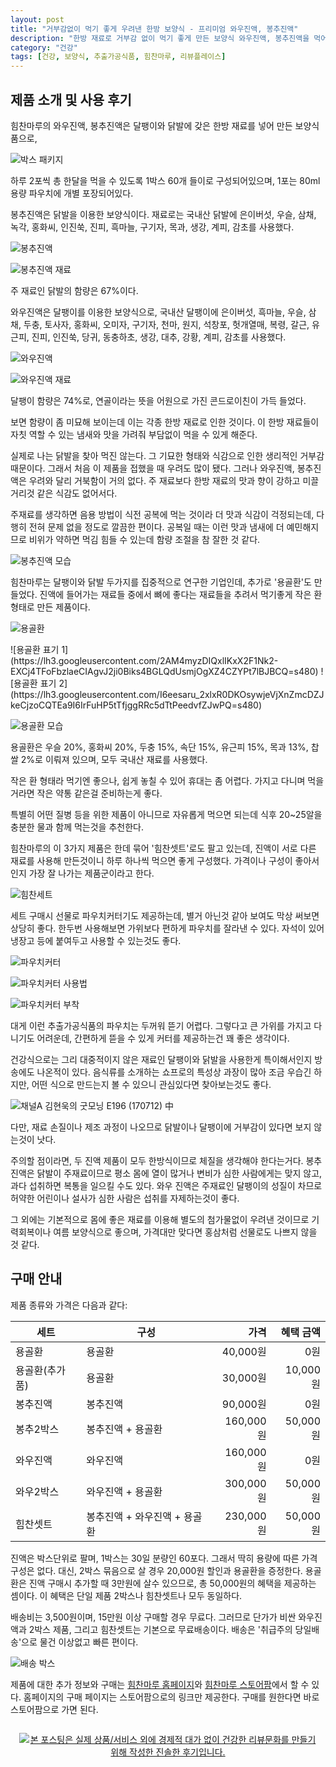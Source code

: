 ```yaml
---
layout: post
title: "거부감없이 먹기 좋게 우려낸 한방 보양식 - 프리미엄 와우진액, 봉추진액"
description: "한방 재료로 거부감 없이 먹기 좋게 만든 보양식 와우진액, 봉추진액을 먹어봤다."
category: "건강"
tags: [건강, 보양식, 추출가공식품, 힘찬마루, 리뷰플레이스]
---
```


## 제품 소개 및 사용 후기

힘찬마루의 와우진액, 봉추진액은
달팽이와 닭발에 갖은 한방 재료를 넣어 만든 보양식품으로,

![박스 패키지](https://lh3.googleusercontent.com/HbSE7xa_JYMW7TK2RjSjzF3Y9r_rlwF05lOoSyBgtzWxA2v2tsc2VWFHjwiBqa8T4dDyTKU9U-lJ4Q=s640)

하루 2포씩 총 한달을 먹을 수 있도록 1박스 60개 들이로 구성되어있으며,
1포는 80ml 용량 파우치에 개별 포장되어있다.

봉추진액은 닭발을 이용한 보양식이다.
재료로는 국내산 닭발에 은이버섯, 우슬, 삼채, 녹각, 홍화씨, 인진쑥, 진피, 흑마늘, 구기자, 목과, 생강, 계피, 감초를 사용했다.

![봉추진액](https://lh3.googleusercontent.com/tvFBT4-YHfTrRrXAAfgjgkY_v3U0hpEDIpjxa7ZmnnOHPf_p8vj2fkhzCEhLdBgJJAujPKbcfuqfTg=s640)

![봉추진액 재료](https://lh3.googleusercontent.com/-okb_nqB-yIc/WdtI3plYV3I/AAAAAAAAYXA/xg7u9G49OIIbY5E5z1j67nLgDj_N-lj4wCE0YBhgL/s640/powermaru-bongchu-extract-materials.jpg)

주 재료인 닭발의 함량은 67%이다.

와우진액은 달팽이를 이용한 보양식으로,
국내산 달팽이에 은이버섯, 흑마늘, 우슬, 삼채, 두충, 토사자, 홍화씨, 오미자, 구기자, 천마, 원지, 석창포, 헛개열매, 복령, 갈근, 유근피, 진피, 인진쑥, 당귀, 동충하초, 생강, 대추, 강황, 계피, 감초를 사용했다.

![와우진액](https://lh3.googleusercontent.com/Wwxs_dqylK0e8os6URxbSmJC2ePa85PBKRxgCetuk4rwmM4sp1DpdeqlBzma1b7SJjIHSjJURU8O2A=s640)

![와우진액 재료](https://lh3.googleusercontent.com/-X4RXzf-FY-Q/WdtJJjK9yfI/AAAAAAAAYXQ/9u0aL5btCTMlN9h0huis8ai0ZpY4A0FiwCE0YBhgL/s640/powermaru-snail-extract-materials.jpg)

달팽이 함량은 74%로,
연골이라는 뜻을 어원으로 가진 콘드로이친이 가득 들었다.

보면 함량이 좀 미묘해 보이는데
이는 각종 한방 재료로 인한 것이다.
이 한방 재료들이 자칫 역할 수 있는 냄새와 맛을 가려줘
부담없이 먹을 수 있게 해준다.

실제로 나는 닭발을 찾아 먹진 않는다.
그 기묘한 형태와 식감으로 인한 생리적인 거부감 때문이다.
그래서 처음 이 제품을 접했을 때 우려도 많이 됐다.
그러나 와우진액, 봉추진액은 우려와 달리 거북함이 거의 없다.
주 재료보다 한방 재료의 맛과 향이 강하고 미끌거리것 같은 식감도 없어서다.

주재료를 생각하면 음용 방법이 식전 공복에 먹는 것이라 더 맛과 식감이 걱정되는데,
다행히 전혀 문제 없을 정도로 깔끔한 편이다.
공복일 때는 이런 맛과 냄새에 더 예민해지므로 비위가 약하면 먹김 힘들 수 있는데
함량 조절을 참 잘한 것 같다.

![봉추진액 모습](https://lh3.googleusercontent.com/7Tk5i0LxvyMclZG34s13qxL7mFrzpRHh7mY-kAPwnP0dBudq8EU6Xw-EV9JL2dpzYg8rLctALEr2pQ=s640)

힘찬마루는 달팽이와 닭발 두가지를 집중적으로 연구한 기업인데,
추가로 '용골환'도 만들었다.
진액에 들어가는 재료들 중에서 뼈에 좋다는 재료들을 추려서
먹기좋게 작은 환 형태로 만든 제품이다.

![용골환](https://lh3.googleusercontent.com/ddba_-DXFNBbIko6tty6w5UxT_G1QjSgtoGy6o9xUhC7mK6GBU_GsMzKQbTj-pDC_Zj-8VuNLrtwlA=s640)

<p class="center" markdown="1">
![용골환 표기 1](https://lh3.googleusercontent.com/2AM4myzDIQxlIKxX2F1Nk2-EXCj4TFoFbzlaeCIAgvJ2ji0Biks4BGLQdUsmjOgXZ4CZYPt7lBJBCQ=s480)
![용골환 표기 2](https://lh3.googleusercontent.com/I6eesaru_2xlxR0DKOsywjeVjXnZmcDZJkeCjzoCQTEa9I6IrFuHP5tTfjggRRc5dTtPeedvfZJwPQ=s480)
</p>

![용골환 모습](https://lh3.googleusercontent.com/zQGyVcQj6yJjQhgJGiYbO_ACuwR53_cEb7xgFO0gFmnvM0-Iaq3E9SDqn2GEky3Sjn-NgV4ryyBXjw=s640)

용골환은 우슬 20%, 홍화씨 20%, 두충 15%, 속단 15%, 유근피 15%, 목과 13%, 찹쌀 2%로 이뤄져 있으며,
모두 국내산 재료를 사용했다.

작은 환 형태라 먹기엔 좋으나, 쉽게 놓칠 수 있어 휴대는 좀 어렵다.
가지고 다니며 먹을거라면 작은 약통 같은걸 준비하는게 좋다.

특별히 어떤 질병 등을 위한 제품이 아니므로 자유롭게 먹으면 되는데
식후 20~25알을 충분한 물과 함께 먹는것을 추천한다.

힘찬마루의 이 3가지 제품은 한데 묶어 '힘찬셋트'로도 팔고 있는데,
진액이 서로 다른 재료를 사용해 만든것이니
하루 하나씩 먹으면 좋게 구성했다.
가격이나 구성이 좋아서인지 가장 잘 나가는 제품군이라고 한다.

![힘찬세트](https://lh3.googleusercontent.com/-Jfpk5L6A4qs/WdtdP3CEk2I/AAAAAAAAYYA/FbZBPyLYeBoJ75oPKCYfNR0WwJ3gGD7vwCE0YBhgL/s640/powermaru-set.jpg)

세트 구매시 선물로 파우치커터기도 제공하는데,
별거 아닌것 같아 보여도 막상 써보면 상당히 좋다.
한두번 사용해보면 가위보다 편하게 파우치를 잘라낸 수 있다.
자석이 있어 냉장고 등에 붙여두고 사용할 수 있는것도 좋다.

![파우치커터](https://lh3.googleusercontent.com/9Cc_cLSCLH-YNUrUT1IqKe0i-PgI3_FRp_SKZThuW4lUIdzckovwuEdgRwSGW0z1g4yTa0gOQGKPGg=s640)

![파우치커터 사용법](https://lh3.googleusercontent.com/WtjyG5NXFBAeXqzf5Osg0pax4qH8OqGVU-O_cK1mRJJeyYmF_l6yNPytvA9n07rbAdS62k2VwyS1pw=s640)

![파우치커터 부착](https://lh3.googleusercontent.com/PmX5TDPX4FN3hmmBg1SJzmjR-8MZUbhr3ppSUNmT35A31uNobj7S40LOlt948WdaGT5UNIawhdMR6g=s480)

대게 이런 추출가공식품의 파우치는 두꺼워 뜯기 어렵다.
그렇다고 큰 가위를 가지고 다니기도 어려운데,
간편하게 뜯을 수 있게 커터를 제공하는건 꽤 좋은 생각이다.

건강식으로는 그리 대중적이지 않은 재료인 달팽이와 닭발을 사용한게 특이해서인지 방송에도 나온적이 있다.
음식류를 소개하는 쇼프로의 특성상 과장이 많아 조금 우습긴 하지만,
어떤 식으로 만드는지 볼 수 있으니 관심있다면 찾아보는것도 좋다.

![채널A 김현욱의 굿모닝 E196 (170712) 中](https://lh3.googleusercontent.com/-oRaDENRfn7s/WdtbOkY4sTI/AAAAAAAAYXo/sVofgB4kNpsBsyOapxj4ZA-tiF29MR7cwCE0YBhgL/s640/tv-channela-goodmorning-e196-170712.jpg)

<!--
<center><iframe width="560" height="315" src="https://www.youtube.com/embed/hl2oiZLk_ZY" frameborder="0" allowfullscreen></iframe></center>

http://tv.naver.com/v/1851791

<center><iframe src='http://serviceapi.rmcnmv.naver.com/flash/outKeyPlayer.nhn?vid=0F9244379210001E9BA40E9F5A91BA1ABD58&outKey=V1268c6662f60a4cb03d35b6d9c178be307750b645c8ebd4c340a5b6d9c178be30775&controlBarMovable=true&jsCallable=true&isAutoPlay=true&skinName=tvcast_white' frameborder='no' scrolling='no' marginwidth='0' marginheight='0' WIDTH='544' HEIGHT='306' allowfullscreen></iframe></center>
-->

다만, 재료 손질이나 제조 과정이 나오므로
닭발이나 달팽이에 거부감이 있다면 보지 않는것이 낫다.

주의할 점이라면, 두 진액 제품이 모두 한방식이므로 체질을 생각해야 한다는거다.
봉추 진액은 닭발이 주재료이므로
평소 몸에 열이 많거나 변비가 심한 사람에게는 맞지 않고,
과다 섭취하면 복통을 일으킬 수도 있다.
와우 진액은 주재료인 달팽이의 성질이 차므로
허약한 어린이나 설사가 심한 사람은 섭취를 자제하는것이 좋다.

그 외에는 기본적으로 몸에 좋은 재료를 이용해 별도의 첨가물없이 우려낸 것이므로
기력회복이나 여름 보양식으로 좋으며,
가격대만 맞다면 홍삼처럼 선물로도 나쁘지 않을 것 같다.



## 구매 안내

제품 종류와 가격은 다음과 같다:

세트           | 구성                         | 가격      | 혜택 금액
---------------|------------------------------|----------:|----------:
용골환         | 용골환                       |  40,000원 |      0원
용골환(추가품) | 용골환                       |  30,000원 | 10,000원
봉추진액       | 봉추진액                     |  90,000원 |      0원
봉추2박스      | 봉추진액 + 용골환            | 160,000원 | 50,000원
와우진액       | 와우진액                     | 160,000원 |      0원
와우2박스      | 와우진액 + 용골환            | 300,000원 | 50,000원
힘찬셋트       | 봉추진액 + 와우진액 + 용골환 | 230,000원 | 50,000원

진액은 박스단위로 팔며, 1박스는 30일 분량인 60포다.
그래서 딱히 용량에 따른 가격 구성은 없다.
대신, 2박스 묶음으로 살 경우 20,000원 할인과 용골환을 증정한다.
용골환은 진액 구매시 추가할 때 3만원에 살수 있으므로,
총 50,000원의 혜택을 제공하는 셈이다.
이 혜택은 단일 제품 2박스나 힘찬셋트나 모두 동일하다.

배송비는 3,500원이며, 15만원 이상 구매할 경우 무료다.
그러므로 단가가 비싼 와우진액과 2박스 제품, 그리고 힘찬셋트는 기본으로 무료배송이다.
배송은 '취급주의 당일배송'으로 물건 이상없고 빠른 편이다.

![배송 박스](https://lh3.googleusercontent.com/8e-OMS-JVKBasmK9Ww3K_tDyTYAiFJChq6tmM25K1JZfbdljn5_j6AIrIHFusBEOhyPaehtd_o64pA=s640)

제품에 대한 추가 정보와 구매는 [힘찬마루 홈페이지](http://www.powermaru.com)와
[힘찬마루 스토어팜](http://storefarm.naver.com/himchanmaru)에서 할 수 있다.
홈페이지의 구매 페이지는 스토어팜으로의 링크만 제공한다.
구매를 원한다면 바로 스토어팜으로 가면 된다.



<div style="text-align: center; padding: 1em;"><a href="http://reviewplace.co.kr/detail.php?number=9981" target="_blank"><img src="http://reviewplace.co.kr/blog_traffic.php?key=OTk4MXxyZXpub2E%3D" border="0" alt="본 포스팅은 실제 상품/서비스 외에 경제적 대가 없이 건강한 리뷰문화를 만들기 위해 작성한 진솔한 후기입니다."></a></div>
